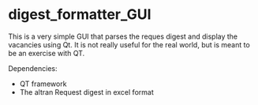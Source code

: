 # digest_formatter_GUI
This is a very simple GUI that parses the reques digest and display the vacancies using Qt.
It is not really useful for the real world, but is meant  to be an exercise with QT.


Dependencies:
- QT framework
- The altran Request digest in excel format
